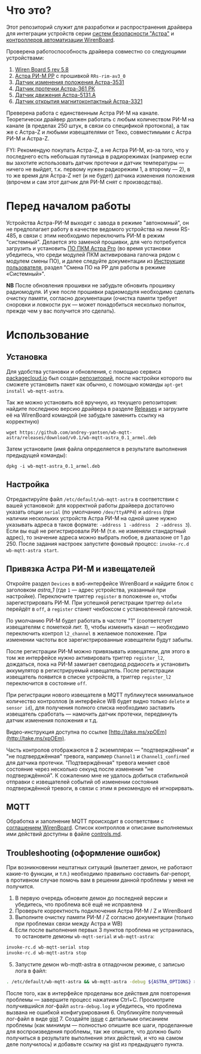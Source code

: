 Что это?
========

Этот репозиторий служит для разработки и распространения драйвера для интеграции
устройств серии [систем безопасности "Астра"](http://www.teko.biz/) и
[контроллеров автоматизации WirenBoard](http://contactless.ru/).

Проверена работоспособность драйвера совместно со следующими устройствами:
1. [Wiren Board 5 rev 5.8](http://contactless.ru/wiki/index.php/Wiren_Board_5:_%D0%90%D0%BF%D0%BF%D0%B0%D1%80%D0%B0%D1%82%D0%BD%D1%8B%D0%B5_%D1%80%D0%B5%D0%B2%D0%B8%D0%B7%D0%B8%D0%B8)
2. [Астра РИ-М РР](http://www.teko.biz/catalog/823/7006/) с прошивкой `RRs-rim-av3_0`
3. [Датчик изменения положения Астра-3531](http://www.teko.biz/catalog/675/5326/)
4. [Датчик протечки Астра-361 РК](http://www.teko.biz/catalog/295/4921/)
5. [Датчик движения Астра-5131.А](http://www.teko.biz/catalog/223/680/)
6. [Датчик открытия магнитоконтактный Астра-3321](http://www.teko.biz/catalog/333/849/)

Преверена работа с единственным Астра РИ-М на канале. Теоретически драйвер
должен работать с любым количеством РИ-М на канале (в пределах 250 штук, в связи
со спецификой протокола), а так же с Астра-Z и любыми извещателями от Теко,
совместимыми с Астра РИ-М и Астра-Z.

FYI: Рекомендую покупать Астра-Z, а не Астра РИ-М, из-за того, что у последнего
есть небольшая путаница в радиорежимах (например если вы захотите использовать
датчик протечки и датчик температуры — ничего не выйдет, т.к. первому нужен
радиорежим 1, а второму — 2), в то же время для Астра-Z нет (и не будет) датчика
изменения положения (впрочем и сам этот датчик для РИ-М снят с производства).

Перед началом работы
====================

Устройства Астра-РИ-М выходят с завода в режиме "автономный", он не
предполагает работу в качестве ведомого устройства на линии RS-485, в связи с
этим необходимо переключить РИ-М в режим "системный". Делается это заменой
прошивки, для чего потребуется загрузить и установить
[ПО ПКМ Астра Pro](http://www.teko.biz/support/programms/pc/) (во время
установки убедитесь, что среди модулей ПКМ активирована галочка рядом с модулем
смены ПО), и далее следуйте документации из [Инструкции пользователя](http://www.teko.biz/upload/rukovod/RR-RI-M_%D0%98%D0%BD%D1%81%D1%82%D1%80%D1%83%D0%BA%D1%86%D0%B8%D1%8F%20%D0%BF%D0%BE%D0%BB%D1%8C%D0%B7%D0%BE%D0%B2%D0%B0%D1%82%D0%B5%D0%BB%D1%8F.pdf),
раздел "Смена ПО на РР для работы в режиме «Системный»".

**NB** После обновления прошивки не забудьте обновить прошивку радиомодуля.
И уже после прошивки радиомодуля необходимо сделать очистку памяти, согласно документации
(очистка памяти требует сноровки и ловкости рук — может понадобиться несколько попыток,
прежде чем у вас получится это сделать).

Использование
=============

## Установка
Для удобства установки и обновления, с помощью сервиса [packagecloud.io](https://packagecloud.io) был создан [репозиторий](https://packagecloud.io/wb-mqtt-astra/main/install),
после настройки которого вы сможете установить пакет как обычно, с помощью команды `apt-get install wb-mqtt-astra`.

Так же можно установить всё вручную, из текущего репозитория: найдите последнюю
версию драйвера в разделе [Releases](https://github.com/andrey-yantsen/wb-mqtt-astra/releases/latest)
и загрузите её на WirenBoard командой (не забудьте заменить ссылку на корректную)
```
wget https://github.com/andrey-yantsen/wb-mqtt-astra/releases/download/v0.1/wb-mqtt-astra_0.1_armel.deb
```

Затем установите (имя файла определяется в результате выполнения предыдущей команды):
```
dpkg -i wb-mqtt-astra_0.1_armel.deb
```

## Настройка
Отредактируйте файл `/etc/default/wb-mqtt-astra` в соответствии с вашей
установкой: для корректной работы драйвера достаточно указать опции `serial` (по
умолчанию `/dev/ttyAPP4`) и `address` (при наличии нескольких устройств Астра
РИ-М на одной шине нужно указывать адреса в таков формате: `-address 1 -address 
2 -address 3`). Если вы ещё не регистрировали РИ-М (т.е. не изменяли стандартный
адрес), то значение адреса можно выбрать любое, в диапазоне от 1 до 250.
После задания настроек запустите фоновый процесс: `invoke-rc.d wb-mqtt-astra start`.

## Привязка Астра РИ-М и извещателей
Откройте раздел `Devices` в вэб-интерфейсе WirenBoard и найдите блок с
заголовком *astra_1* (где `1` — адрес устройства, указанный при настройке).
Переключите триггер `register` в положение `on`, чтобы зарегистрировать РИ-М.
При успешной регистрации триггер `delete` перейдёт в `off`, а `register` станет
чекбоксом с установленной галочкой.

По умолчанию РИ-М будет работать в частоте "1" (соответстует извещателям с
пометкой *лит. 1*), чтобы изменить канал — необходимо переключить контрол
`l2_channel` в желаемое положение. При изменении частоты все
зарегистрированные извещатели будут забыты.

После регистрации РИ-М можно привязывать извещатели, для этого в том же
интерфейсе нужно активировать триггер `register_l2`, дождаться, пока на РИ-М
замигает светодиод *радиосеть* и установить аккумулятор в регистрируемый
извещатель. После регистрации извещатель появится в списке устройств, а триггер
`register_l2` переключится в состояние `off`.

При регистрации нового извещателя в MQTT публикутеся минимальное количество
контроллов (в интерфейсе WB будет видно только `delete` и `sensor id`), для
получения полного списка необходимо заставить извещатель сработать — намочить
датчик протечки, передвинуть датчик изменения положения и т.д.

Видео-инструкция доступна по ссылке [http://take.ms/xpOEm](http://take.ms/xpOEm).

Часть контролов отображаются в 2 экземплярах — "подтверждённая" и "не
подтверджённая" тревога, например `Channel1` и `Channel1_confirmed` для датчика
протечки. "Подтверждённая" тревога меняет своё состояние через несколько секунд
после изменения "не подтверждённой". К сожалению мне не удалось добиться
стабильной отправки с извещателей событий об изменении состояния подтверждённой
тревоги, в связи с этим я рекомендую её игнорирвать.

## MQTT
Обработка и заполнение MQTT происходит в соответствии с [соглашением WirenBoard](https://github.com/contactless/homeui/blob/master/conventions.md).
Список контроллов и описание выполняемых ими действий доступны в файле [controls.md](controls.md).

## Troubleshooting (оформление ошибок)
При возникновении нештатных ситуаций (вылетает демон, не работают какие-то
функции, и т.п.) необходимо правильно составить баг-репорт, в противном случае
помочь вам в решении данной проблемы у меня не получится.

1. В первую очередь обновите демон до последней версии и убедитесь, что проблема
   всё ещё не исправлена
2. Проверьте корректность подключения Астра РИ-М / Z и WirenBoard
3. Выполните очистку памяти РИ-М / Z согласно документации (только при проблемах
   связи между Астра и WB)
4. Если после выполнения первых 3 пунктов проблема не устранилась, то остановите
   демоны `wb-mqtt-serial` и `wb-mqtt-astra`:
```bash
invoke-rc.d wb-mqtt-serial stop
invoke-rc.d wb-mqtt-astra stop
```
5. Запустите демон wb-mqtt-astra в отладочном режиме, с записью лога в файл:
```bash
. /etc/default/wb-mqtt-astra && wb-mqtt-astra -debug ${ASTRA_OPTIONS} >astra-debug.log 2>&1
```
После того, как в интерфейсе проделаны все действия для повторения проблемы —
   завершите процесс нажатием Ctrl+C. Просмотрите получившийся лог-файл
   `astra-debug.log` и убедитесь, что проблема вызвана не ошибкой
   конфигурирования
6. Опубликуйте полученный лог-файл в виде [gist](https://gist.github.com)
7. Создайте [issue](https://github.com/andrey-yantsen/wb-mqtt-astra/issues) с
   детальным описанием проблемы (как минимум — полностью опишите все шаги,
   проделанные для воспроизведения проблемы, так же опишите, что должно было
   получиться в результате выполнения этих действий, и что на самом деле
   получилось) и добавьте ссылку на gist из предыдущего пункта.